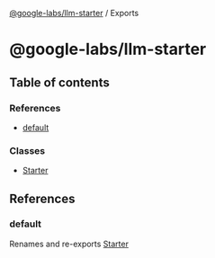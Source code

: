 [@google-labs/llm-starter](README.md) / Exports

# @google-labs/llm-starter

## Table of contents

### References

- [default](modules.md#default)

### Classes

- [Starter](classes/Starter.md)

## References

### default

Renames and re-exports [Starter](classes/Starter.md)
